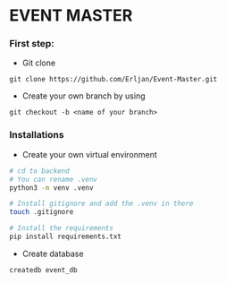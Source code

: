# EVENT MASTER

### First step:
- Git clone
```
git clone https://github.com/Erljan/Event-Master.git
```

- Create your own branch by using 
```
git checkout -b <name of your branch>
```

### Installations
- Create your own virtual environment
```bash
# cd to backend
# You can rename .venv
python3 -m venv .venv

# Install gitignore and add the .venv in there
touch .gitignore

# Install the requirements
pip install requirements.txt
```
- Create database
```bash
createdb event_db
```
